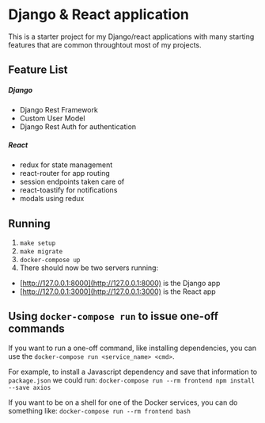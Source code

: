 # Django & React application

This is a starter project for my Django/react applications with many starting features that are common throughtout most of my projects.


## Feature List
##### Django
- Django Rest Framework
- Custom User Model
- Django Rest Auth for authentication

##### React
- redux for state management
- react-router for app routing
- session endpoints taken care of
- react-toastify for notifications
- modals using redux


## Running
1. `make setup`
2. `make migrate`
3. `docker-compose up`
4. There should now be two servers running:
  - [http://127.0.0.1:8000](http://127.0.0.1:8000) is the Django app
  - [http://127.0.0.1:3000](http://127.0.0.1:3000) is the React app


## Using `docker-compose run` to issue one-off commands

If you want to run a one-off command, like installing dependencies, you can use the `docker-compose run <service_name> <cmd>`.

For example, to install a Javascript dependency and save that information to `package.json` we could run:
`docker-compose run --rm frontend npm install --save axios`

If you want to be on a shell for one of the Docker services, you can do something like:
`docker-compose run --rm frontend bash`
